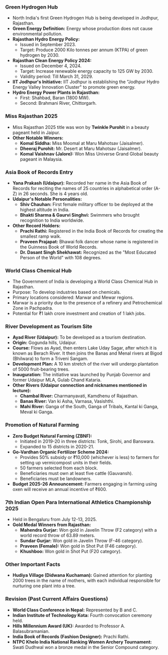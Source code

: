 ### Green Hydrogen Hub
*   North India's first Green Hydrogen Hub is being developed in Jodhpur, Rajasthan.
*   **Green Energy Definition:** Energy whose production does not cause environmental pollution.
*   **Rajasthan Hydro Energy Policy:**
    *   Issued in September 2023.
    *   Target: Produce 2000 Kilo tonnes per annum (KTPA) of green hydrogen by 2030.
*   **Rajasthan Clean Energy Policy 2024:**
    *   Issued on December 4, 2024.
    *   Target: Increase renewable energy capacity to 125 GW by 2030.
    *   Validity period: Till March 31, 2029.
*   **IIT Jodhpur's Initiative:** IIT Jodhpur is establishing the "Jodhpur Hydro Energy Valley Innovation Cluster" to promote green energy.
*   **Hydro Energy Power Plants in Rajasthan:**
    *   First: Shahbad, Baran (1800 MW).
    *   Second: Brahmani River, Chittorgarh.

### Miss Rajasthan 2025
*   Miss Rajasthan 2025 title was won by **Twinkle Purohit** in a beauty pageant held in Jaipur.
*   **Other Notable Winners:**
    *   **Komal Siddha:** Miss Moomal at Maru Mahotsav (Jaisalmer).
    *   **Dheeraj Purohit:** Mr. Desert at Maru Mahotsav (Jaisalmer).
    *   **Komal Vaishnav (Jalore):** Won Miss Universe Grand Global beauty pageant in Malaysia.

### Asia Book of Records Entry
*   **Yana Prakash (Udaipur):** Recorded her name in the Asia Book of Records for reciting the names of 25 countries in alphabetical order (A-Z) in 26 seconds. She is 4 years old.
*   **Udaipur's Notable Personalities:**
    *   **Shiv Chauhan:** First female military officer to be deployed at the highest altitude in India.
    *   **Bhakti Sharma & Gaurvi Singhvi:** Swimmers who brought recognition to India worldwide.
*   **Other Record Holders:**
    *   **Prachi Rathi:** Registered in the India Book of Records for creating the smallest ramp walk.
    *   **Praveen Prajapat:** Bhawai folk dancer whose name is registered in the Guinness Book of World Records.
    *   **Dr. Dasant Singh Shekhawat:** Recognized as the "Most Educated Person of the World" with 108 degrees.

### World Class Chemical Hub
*   The Government of India is developing a World Class Chemical Hub in Rajasthan.
*   Purpose: To develop industries based on chemicals.
*   Primary locations considered: Marwar and Mewar regions.
*   Marwar is a priority due to the presence of a refinery and Petrochemical Zone in Pachpadra.
*   Potential for ₹1 lakh crore investment and creation of 1 lakh jobs.

### River Development as Tourism Site
*   **Ayad River (Udaipur):** To be developed as a tourism destination.
*   **Origin:** Gogunda hills, Udaipur.
*   **Course:** Flows as Ayad, then enters Lake Uday Sagar, after which it is known as Berach River. It then joins the Banas and Menal rivers at Bigod (Bhilwara) to form a Triveni Sangam.
*   **Development Plan:** A 10 km stretch of the river will undergo plantation of 5000 fruit-bearing trees.
*   **Inauguration:** The initiative was launched by Punjab Governor and former Udaipur MLA, Gulab Chand Kataria.
*   **Other Rivers (Udaipur connection and nicknames mentioned in lecture):**
    *   **Chambal River:** Charmanyavati, Kamdhenu of Rajasthan.
    *   **Banas River:** Van ki Asha, Varnasa, Vasishthi.
    *   **Mahi River:** Ganga of the South, Ganga of Tribals, Kantal ki Ganga, Meval ki Ganga.

### Promotion of Natural Farming
*   **Zero Budget Natural Farming (ZBNF):**
    *   Initiated in 2019-20 in three districts: Tonk, Sirohi, and Banswara.
    *   Expanded to 15 districts in 2020-21.
*   **Go-Vardhan Organic Fertilizer Scheme 2024:**
    *   Provides 50% subsidy or ₹10,000 (whichever is less) to farmers for setting up vermicompost units in their fields.
    *   50 farmers selected from each block.
    *   Beneficiaries must own at least five cattle (Gauvansh).
    *   Beneficiaries must be landowners.
*   **Budget 2025-26 Announcement:** Farmers engaging in farming using oxen will receive an annual incentive of ₹600.

### 7th Indian Open Para International Athletics Championship 2025
*   Held in Bengaluru from July 12-13, 2025.
*   **Gold Medal Winners from Rajasthan:**
    *   **Mahendra Gurjar:** Won gold in Javelin Throw (F2 category) with a world record throw of 63.89 meters.
    *   **Sundar Gurjar:** Won gold in Javelin Throw (F-46 category).
    *   **Praveen (Female):** Won gold in Shot Put (F46 category).
    *   **Khushboo:** Won gold in Shot Put (F20 category).

### Other Important Facts
*   **Hudiya Village (Didwana Kuchaman):** Gained attention for planting 2000 trees in the name of mothers, with each individual responsible for nurturing one plant into a tree.

### Revision (Past Current Affairs Questions)
*   **World Class Conference in Nepal:** Represented by B and C.
*   **Indian Institute of Technology Kota:** Fourth convocation ceremony held.
*   **Hills Millennium Award (UK):** Awarded to Professor A. Balasubramanian.
*   **India Book of Records (Fashion Designer):** Prachi Rathi.
*   **NTPC Khelo India National Ranking Women Archery Tournament:** Swati Dudhwal won a bronze medal in the Senior Compound category.